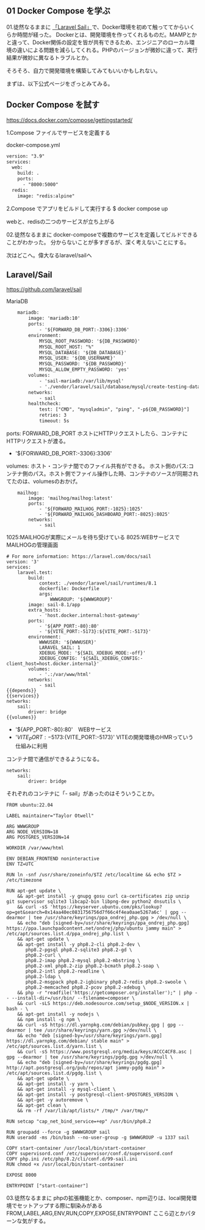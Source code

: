 ## 01 Docker Compose を学ぶ

01.徒然なるままに
[「Laravel Sail」](https://laravel.com/docs/9.x/sail)で、Docker環境を初めて触っててからいくらか時間が経った。
Dockerとは、開発環境を作ってくれるものだ。MAMPとかと違って、Docker関係の設定を皆が共有できるため、エンジニアのローカル環境の違いによる問題を減らしてくれる。PHPのバージョンが微妙に違って、実行結果が微妙に異なるトラブルとか。

そろそろ、自力で開発環境を構築してみてもいいかもしれない。

まずは、以下公式ページをざっとみてみる。
## Docker Compose を試す
https://docs.docker.com/compose/gettingstarted/


1.Compose ファイルでサービスを定義する

docker-compose.yml
```xml
version: "3.9"
services:
  web:
    build: .
    ports:
      - "8000:5000"
  redis:
    image: "redis:alpine"
```

2.Compose でアプリをビルドして実行する
$ docker compose up

webと、redisの二つのサービスが立ち上がる

02.徒然なるままに
docker-composeで複数のサービスを定義してビルドできることがわかった。
分からないことが多すぎるが、深く考えないことにする。

次はどこへ。偉大なるlaravel/sailへ

## Laravel/Sail
https://github.com/laravel/sail

MariaDB
```xml
    mariadb:
        image: 'mariadb:10'
        ports:
            - '${FORWARD_DB_PORT:-3306}:3306'
        environment:
            MYSQL_ROOT_PASSWORD: '${DB_PASSWORD}'
            MYSQL_ROOT_HOST: "%"
            MYSQL_DATABASE: '${DB_DATABASE}'
            MYSQL_USER: '${DB_USERNAME}'
            MYSQL_PASSWORD: '${DB_PASSWORD}'
            MYSQL_ALLOW_EMPTY_PASSWORD: 'yes'
        volumes:
            - 'sail-mariadb:/var/lib/mysql'
            - './vendor/laravel/sail/database/mysql/create-testing-database.sh:/docker-entrypoint-initdb.d/10-create-testing-database.sh'
        networks:
            - sail
        healthcheck:
            test: ["CMD", "mysqladmin", "ping", "-p${DB_PASSWORD}"]
            retries: 3
            timeout: 5s
```

ports:
FORWARD_DB_PORT ホストにHTTPリクエストしたら、コンテナにHTTPリクエストが渡る。
- '${FORWARD_DB_PORT:-3306}:3306'
  
volumes:
ホスト・コンテナ間でのファイル共有ができる。
ホスト側のパス:コンテナ側のパス。ホスト側でファイル操作した時、コンテナのソースが同期されてたのは、volumesのおかげ。

```
    mailhog:
        image: 'mailhog/mailhog:latest'
        ports:
            - '${FORWARD_MAILHOG_PORT:-1025}:1025'
            - '${FORWARD_MAILHOG_DASHBOARD_PORT:-8025}:8025'
        networks:
            - sail
```
1025:MAILHOGが実際にメールを待ち受けている
8025:WEBサービスでMAILHOGの管理画面

```    
# For more information: https://laravel.com/docs/sail
version: '3'
services:
    laravel.test:
        build:
            context: ./vendor/laravel/sail/runtimes/8.1
            dockerfile: Dockerfile
            args:
                WWWGROUP: '${WWWGROUP}'
        image: sail-8.1/app
        extra_hosts:
            - 'host.docker.internal:host-gateway'
        ports:
            - '${APP_PORT:-80}:80'
            - '${VITE_PORT:-5173}:${VITE_PORT:-5173}'
        environment:
            WWWUSER: '${WWWUSER}'
            LARAVEL_SAIL: 1
            XDEBUG_MODE: '${SAIL_XDEBUG_MODE:-off}'
            XDEBUG_CONFIG: '${SAIL_XDEBUG_CONFIG:-client_host=host.docker.internal}'
        volumes:
            - '.:/var/www/html'
        networks:
            - sail
{{depends}}
{{services}}
networks:
    sail:
        driver: bridge
{{volumes}}
```

- '${APP_PORT:-80}:80'　WEBサービス
- '${VITE_PORT:-5173}:${VITE_PORT:-5173}' VITEの開発環境のHMRっていう仕組みに利用

コンテナ間で通信ができるようになる。
```
networks:
    sail:
        driver: bridge
```
それぞれのコンテナに「- sail」があったのはそういうことか。


```
FROM ubuntu:22.04

LABEL maintainer="Taylor Otwell"

ARG WWWGROUP
ARG NODE_VERSION=18
ARG POSTGRES_VERSION=14

WORKDIR /var/www/html

ENV DEBIAN_FRONTEND noninteractive
ENV TZ=UTC

RUN ln -snf /usr/share/zoneinfo/$TZ /etc/localtime && echo $TZ > /etc/timezone

RUN apt-get update \
    && apt-get install -y gnupg gosu curl ca-certificates zip unzip git supervisor sqlite3 libcap2-bin libpng-dev python2 dnsutils \
    && curl -sS 'https://keyserver.ubuntu.com/pks/lookup?op=get&search=0x14aa40ec0831756756d7f66c4f4ea0aae5267a6c' | gpg --dearmor | tee /usr/share/keyrings/ppa_ondrej_php.gpg > /dev/null \
    && echo "deb [signed-by=/usr/share/keyrings/ppa_ondrej_php.gpg] https://ppa.launchpadcontent.net/ondrej/php/ubuntu jammy main" > /etc/apt/sources.list.d/ppa_ondrej_php.list \
    && apt-get update \
    && apt-get install -y php8.2-cli php8.2-dev \
       php8.2-pgsql php8.2-sqlite3 php8.2-gd \
       php8.2-curl \
       php8.2-imap php8.2-mysql php8.2-mbstring \
       php8.2-xml php8.2-zip php8.2-bcmath php8.2-soap \
       php8.2-intl php8.2-readline \
       php8.2-ldap \
       php8.2-msgpack php8.2-igbinary php8.2-redis php8.2-swoole \
       php8.2-memcached php8.2-pcov php8.2-xdebug \
    && php -r "readfile('https://getcomposer.org/installer');" | php -- --install-dir=/usr/bin/ --filename=composer \
    && curl -sLS https://deb.nodesource.com/setup_$NODE_VERSION.x | bash - \
    && apt-get install -y nodejs \
    && npm install -g npm \
    && curl -sS https://dl.yarnpkg.com/debian/pubkey.gpg | gpg --dearmor | tee /usr/share/keyrings/yarn.gpg >/dev/null \
    && echo "deb [signed-by=/usr/share/keyrings/yarn.gpg] https://dl.yarnpkg.com/debian/ stable main" > /etc/apt/sources.list.d/yarn.list \
    && curl -sS https://www.postgresql.org/media/keys/ACCC4CF8.asc | gpg --dearmor | tee /usr/share/keyrings/pgdg.gpg >/dev/null \
    && echo "deb [signed-by=/usr/share/keyrings/pgdg.gpg] http://apt.postgresql.org/pub/repos/apt jammy-pgdg main" > /etc/apt/sources.list.d/pgdg.list \
    && apt-get update \
    && apt-get install -y yarn \
    && apt-get install -y mysql-client \
    && apt-get install -y postgresql-client-$POSTGRES_VERSION \
    && apt-get -y autoremove \
    && apt-get clean \
    && rm -rf /var/lib/apt/lists/* /tmp/* /var/tmp/*

RUN setcap "cap_net_bind_service=+ep" /usr/bin/php8.2

RUN groupadd --force -g $WWWGROUP sail
RUN useradd -ms /bin/bash --no-user-group -g $WWWGROUP -u 1337 sail

COPY start-container /usr/local/bin/start-container
COPY supervisord.conf /etc/supervisor/conf.d/supervisord.conf
COPY php.ini /etc/php/8.2/cli/conf.d/99-sail.ini
RUN chmod +x /usr/local/bin/start-container

EXPOSE 8000

ENTRYPOINT ["start-container"]
```

03.徒然なるままに
phpの拡張機能とか、composer、npm辺りは、local開発環境でセットアップする際に馴染みがある
FROM,LABEL,ARG,ENV,RUN,COPY,EXPOSE,ENTRYPOINT ここら辺とかパターンな気がする。